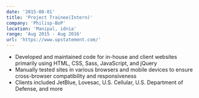 ```yaml
---
date: '2015-08-01'
title: 'Project Trainee(Intern)'
company: 'Philisp-BoP'
location: 'Manipal, idnia'
range: 'Aug 2015 - Aug 2016'
url: 'https://www.upstatement.com/'
---
```


- Developed and maintained code for in-house and client websites primarily using HTML, CSS, Sass, JavaScript, and jQuery
- Manually tested sites in various browsers and mobile devices to ensure cross-browser compatibility and responsiveness
- Clients included JetBlue, Lovesac, U.S. Cellular, U.S. Department of Defense, and more
